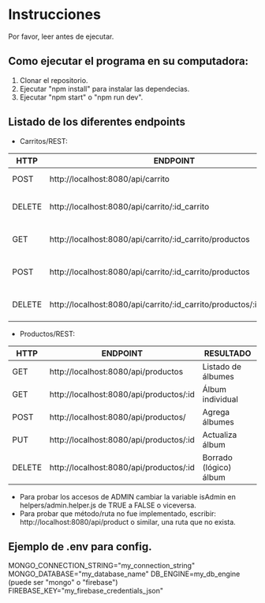 # Instrucciones

Por favor, leer antes de ejecutar.

## Como ejecutar el programa en su computadora:

1. Clonar el repositorio.
2. Ejecutar "npm install" para instalar las dependecias.
3. Ejecutar "npm start" o "npm run dev".

## Listado de los diferentes endpoints

- Carritos/REST:

| HTTP   | ENDPOINT                                                             | RESULTADO                       |
| ------ | -------------------------------------------------------------------- | ------------------------------- |
| POST   | http://localhost:8080/api/carrito                                    | Agrega carrito                  |
| DELETE | http://localhost:8080/api/carrito/:id_carrito                        | Borrado (lógico) carrito        |
| GET    | http://localhost:8080/api/carrito/:id_carrito/productos              | Listado de productos en carrito |
| POST   | http://localhost:8080/api/carrito/:id_carrito/productos              | Agrega productos al carrito     |
| DELETE | http://localhost:8080/api/carrito/:id_carrito/productos/:id_producto | Borra un producto de un carrito |

- Productos/REST:

| HTTP   | ENDPOINT                                | RESULTADO              |
| ------ | --------------------------------------- | ---------------------- |
| GET    | http://localhost:8080/api/productos     | Listado de álbumes     |
| GET    | http://localhost:8080/api/productos/:id | Álbum individual       |
| POST   | http://localhost:8080/api/productos/    | Agrega álbumes         |
| PUT    | http://localhost:8080/api/productos/:id | Actualiza álbum        |
| DELETE | http://localhost:8080/api/productos/:id | Borrado (lógico) álbum |

- Para probar los accesos de ADMIN cambiar la variable isAdmin en helpers/admin.helper.js de TRUE a FALSE o viceversa.
- Para probar que método/ruta no fue implementado, escribir: http://localhost:8080/api/product o similar, una ruta que no exista.

## Ejemplo de .env para config.

MONGO_CONNECTION_STRING="my_connection_string"
MONGO_DATABASE="my_database_name"
DB_ENGINE=my_db_engine (puede ser "mongo" o "firebase")
FIREBASE_KEY="my_firebase_credentials_json"
